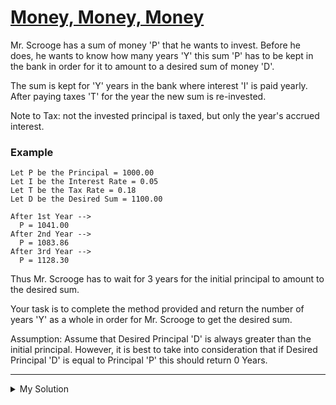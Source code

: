 # [Money, Money, Money](https://www.codewars.com/kata/563f037412e5ada593000114)

Mr. Scrooge has a sum of money 'P' that he wants to invest. Before he does, he wants to know how many years 'Y' this sum 'P' has to be kept in the bank in order for it to amount to a desired sum of money 'D'.

The sum is kept for 'Y' years in the bank where interest 'I' is paid yearly. After paying taxes 'T' for the year the new sum is re-invested.

Note to Tax: not the invested principal is taxed, but only the year's accrued interest.

### Example

```
Let P be the Principal = 1000.00
Let I be the Interest Rate = 0.05
Let T be the Tax Rate = 0.18
Let D be the Desired Sum = 1100.00

After 1st Year -->
  P = 1041.00
After 2nd Year -->
  P = 1083.86
After 3rd Year -->
  P = 1128.30
```

Thus Mr. Scrooge has to wait for 3 years for the initial principal to amount to the desired sum.

Your task is to complete the method provided and return the number of years 'Y' as a whole in order for Mr. Scrooge to get the desired sum.

Assumption: Assume that Desired Principal 'D' is always greater than the initial principal. However, it is best to take into consideration that if Desired Principal 'D' is equal to Principal 'P' this should return 0 Years.

---

<details><summary>My Solution</summary>

```js
function calculateYears(principal, interest, tax, desired) {
  let years = 0

  while (principal < desired) {
    principal += principal * interest * (1 - tax)
    years++
  }

  return years
}
```
